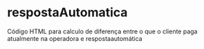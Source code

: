 # respostaAutomatica
Código HTML para calculo de diferença entre o que o cliente paga atualmente na operadora e respostaautomática
